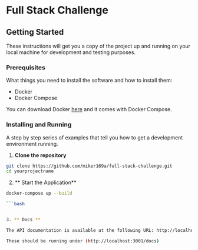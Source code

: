 # Full Stack Challenge

## Getting Started

These instructions will get you a copy of the project up and running on your local machine for development and testing purposes.

### Prerequisites

What things you need to install the software and how to install them:

- Docker
- Docker Compose

You can download Docker [here](https://www.docker.com/products/docker-desktop) and it comes with Docker Compose.

### Installing and Running

A step by step series of examples that tell you how to get a development environment running.

1. **Clone the repository**

```bash
git clone https://github.com/miker169a/full-stack-challenge.git
cd yourprojectname
```

2. ** Start the Application**

```bash
docker-compose up --build

```bash


3. ** Docs **

The API documentation is available at the following URL: http://localhost:3001/docs

These should be running under (http://localhost:3001/docs)
